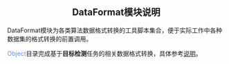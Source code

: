 ## <div align="center">DataFormat模块说明</div>

DataFormat模块为各类算法数据格式转换的工具脚本集合，便于实际工作中各种数据集的格式转换的前置调用。

<font color=CornflowerBlue>Object</font>目录完成基于<b>目标检测</b>任务的相关数据格式转换，具体参考<a href='./Object/README.md'>说明</a>。